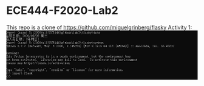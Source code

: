 # ECE444-F2020-Lab2
This repo is a clone of https://github.com/miguelgrinberg/flasky
Activity 1:
![image](IMG/activity1.JPG)
